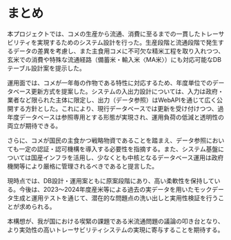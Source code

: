# まとめ

本プロジェクトでは、コメの生産から流通、消費に至るまでの一貫したトレーサビリティを実現するためのシステム設計を行った。生産段階と流通段階で発生するデータの差異を考慮し、また主食用コメに不可欠な精米工程を取り入れつつ、玄米での消費や特殊な流通経路（備蓄米・輸入米〈MA米〉）にも対応可能なDBテーブル設計案を提示した。

運用面では、コメが一年毎の作物である特性に対応するため、年度単位でのデータベース更新方式を提案した。システムの入出力設計については、入力は政府・業者など限られた主体に限定し、出力（データ参照）はWebAPIを通じて広く公開する方針とした。これにより、現行データベースでは更新を受け付けつつ、過年度データベースは参照専用とする形態が実現され、運用負荷の低減と透明性の両立が期待できる。

さらに、コメが国民の主食かつ戦略物資であることを踏まえ、データ参照においても一定の認証・認可機構を導入する必要性を指摘する。また、システム基盤については国産インフラを活用し、少なくとも中核となるデータベース運用は政府機関等により厳格に管理されるべきであると提言した。

現時点では、DB設計・運用案ともに原案段階にあり、高い柔軟性を保持している。今後は、2023〜2024年度産米等による過去の実データを用いたモックデータ生成と運用テストを通じて、潜在的な問題点の洗い出しと実用性検証を行うことが求められる。

本構想が、我が国における喫緊の課題である米流通問題の議論の叩き台となり、より実効性の高いトレーサビリティシステムの実現に寄与することを期待する。

